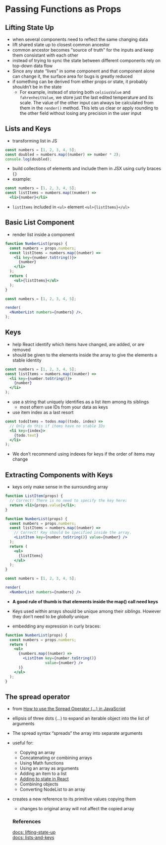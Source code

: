  # Passing Functions as Props

 ## Lifting State Up

 - when several components need to reflect the same changing data
 - lift shared state up to closest common ancestor
 - common ancestor becomes "source of truth" for the inputs and keep them consistant with each other
 - instead of trying to sync the state between different components rely on top-down data flow
 - Since any state “lives” in some component and that component alone can change it, the surface area for bugs is greatly reduced
- if something can be derived from either props or state, it probably shouldn’t be in the state
  - For example, instead of storing both `celsiusValue` and `fahrenheitValue`, we store just the last edited temperature and its scale. The value of the other input can always be calculated from them in the `render()` method. This lets us clear or apply rounding to the other field without losing any precision in the user input

## Lists and Keys

- transforming list in JS

```jsx
const numbers = [1, 2, 3, 4, 5];
const doubled = numbers.map((number) => number * 2);
console.log(doubled);
```

- build collections of elements and include them in JSX using curly braces `{}`
- example:
 
```jsx
const numbers = [1, 2, 3, 4, 5];
const listItems = numbers.map((number) =>
  <li>{number}</li>
```

- `listItems` included in `<ul>` element `<ul>{listItems}</ul>`

## Basic List Component

- render list inside a component

```jsx
function NumberList(props) {
  const numbers = props.numbers;
  const listItems = numbers.map((number) =>
    <li key={number.toString()}>
      {number}
    </li>
  );
  return (
    <ul>{listItems}</ul>
  );
}

const numbers = [1, 2, 3, 4, 5];

render(
  <NumberList numbers={numbers} />,
);
```

## Keys

- help React identify which items have changed, are added, or are removed
- should be given to the elements inside the array to give the elements a stable identity

```jsx
const numbers = [1, 2, 3, 4, 5];
const listItems = numbers.map((number) =>
  <li key={number.toString()}>
    {number}
  </li>
);
```

- use a string that uniquely identifies as a list item among its siblings
  - most oftern use IDs from your data as keys
- use item index as a last resort

```jsx
const todoItems = todos.map((todo, index) =>
  // Only do this if items have no stable IDs
  <li key={index}>
    {todo.text}
  </li>
);
```

- We don’t recommend using indexes for keys if the order of items may change

## Extracting Components with Keys

- keys only make sense in the surrounding array

```jsx
function ListItem(props) {
  // Correct! There is no need to specify the key here:
  return <li>{props.value}</li>;
}

function NumberList(props) {
  const numbers = props.numbers;
  const listItems = numbers.map((number) =>
    // Correct! Key should be specified inside the array.
    <ListItem key={number.toString()} value={number} />
  );
  return (
    <ul>
      {listItems}
    </ul>
  );
}

const numbers = [1, 2, 3, 4, 5];

render(
  <NumberList numbers={numbers} />

```

- **A good rule of thumb is that elements inside the map() call need keys**

- Keys used *within* arrays should be unique among their *siblings*. However they don’t need to be *globally* unique
- embedding any expression in curly braces:

```jsx
function NumberList(props) {
  const numbers = props.numbers;
  return (
    <ul>
      {numbers.map((number) =>
        <ListItem key={number.toString()}
                  value={number} />
      )}
    </ul>
  );
}
```

## The spread operator

- from [How to use the Spread Operator (...) in JavaScript](https://medium.com/coding-at-dawn/how-to-use-the-spread-operator-in-javascript-b9e4a8b06fab)

- ellipsis of three dots (…) to expand an iterable object into the list of arguments
- The spread syntax “spreads” the array into separate arguments
- useful for:  
  - Copying an array
  - Concatenating or combining arrays
  - Using Math functions
  - Using an array as arguments
  - Adding an item to a list
  - [Adding to state in React](https://javascript.plainenglish.io/how-to-add-to-an-array-in-react-state-3d08ddb2e1dc)
  - Combining objects
  - Converting NodeList to an array

- creates a new reference to its primitive values copying them
  - changes to original array will not affect the copied array

  ### References

  [docs: lifting-state-up](https://reactjs.org/docs/lifting-state-up.html)  
  [docs: lists-and-keys](https://reactjs.org/docs/lists-and-keys.html)